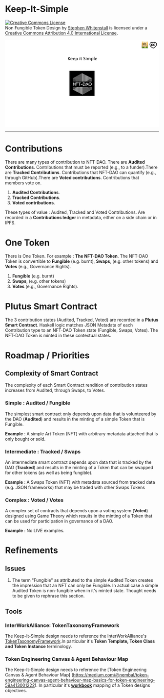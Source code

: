 # Keep-It-Simple

<a rel="license" href="http://creativecommons.org/licenses/by/4.0/"><img alt="Creative Commons License" style="border-width:0" src="https://i.creativecommons.org/l/by/4.0/88x31.png" /></a><br /><span xmlns:dct="http://purl.org/dc/terms/" href="http://purl.org/dc/dcmitype/Text" property="dct:title" rel="dct:type">Non Fungible Token Design</span> by <a xmlns:cc="http://creativecommons.org/ns#" href="https://github.com/Quality-Assurance-DAO" property="cc:attributionName" rel="cc:attributionURL">Stephen Whitenstall</a> is licensed under a <a rel="license" href="http://creativecommons.org/licenses/by/4.0/">Creative Commons Attribution 4.0 International License</a>.

<img src="/Documents/Binary/Keep it Simple.gif" align="center" width="1000">

<hr>

# Contributions

There are many types of contribution to NFT-DAO. There are **Audited Contributions**. Contributions that must be reported (e.g., to a funder).There are **Tracked Contributions**. Contributions that NFT-DAO can quantify (e.g., through GitHub).There are **Voted contributions**. Contributions that members vote on.

1. **Audited Contributions**. 
1. **Tracked Contributions**. 
1. **Voted contributions**. 

These types of value : Audited, Tracked and Voted Contributions. Are recorded in a **Contributions ledger** in metadata, either on a side chain or in IPFS.

# One Token

There is One Token. For example : **The NFT-DAO Token**. The NFT-DAO Token is convertible to **Fungible** (e.g. burnt), **Swaps**, (e.g. other tokens) and **Votes** (e.g., Governance Rights).

1. **Fungible** (e.g. burnt)
2. **Swaps**, (e.g. other tokens)
3. **Votes** (e.g., Governance Rights).

# Plutus Smart Contract

The 3 contribution states (Audited, Tracked, Voted) are recorded in a **Plutus Smart Contract**. Haskell logic matches JSON Metadata of each Contribution type to an NFT-DAO Token state (Fungible, Swaps, Votes). The NFT-DAO Token is minted in these contextual states.

# Roadmap / Priorities

## Complexity of Smart Contract

The complexity of each Smart Contract rendition of contribution states increases from Audited, through Swaps, to Votes.

### Simple : Audited / Fungible

The simplest smart contract only depends upon data that is volunteered by the DAO (**Audited**) and results in the minting of a simple Token that is Fungible.

**Example** : A simple Art Token (NFT) with arbitrary metadata attached that is only bought or sold.

### Intermediate : Tracked / Swaps

An intermediate smart contract depends upon data that is tracked by the DAO (**Tracked**) and results in the minting of a Token that can be swapped for other tokens (as well as being fungible).

**Example** : A Swaps Token (NFT) with metadata sourced from tracked data (e.g. JSON frameworks) that may be traded with other Swaps Tokens

### Complex : Voted / Votes

A complex set of contracts that depends upon a voting system (**Voted**) designed using Game Theory which results in the minting of a Token that can be used for participation in governance of a DAO.

**Example** : No LIVE examples.

# Refinements

## Issues

1. The term "Fungible" as attributed to the simple Audited Token creates the impression that an NFT can only be Fungible. In actual case a simple Audited Token is non-fungible when in it's minted state. Thought needs to be given to rephrase this section.

## Tools

### InterWorkAlliance: TokenTaxonomyFramework 

The Keep-It-Simple design needs to reference the InterWorkAlliance's [TokenTaxonomyFramework](https://github.com/InterWorkAlliance/TokenTaxonomyFramework).In particular it's **Token Template, Token Class and Token Instance** terminology. 

### Token Engineering Canvas & Agent Behaviour Map 

The Keep-It-Simple design needs to reference the [Token Engineering Canvas & Agent Behaviour Map] (https://medium.com/@nembal/token-engineering-canvas-agent-behaviour-map-basics-for-token-engineering-59a413001222). In particular it's [**workbook**](https://docs.google.com/spreadsheets/d/1cJn_aQj6mF-vC_89-Ah3hLtikp-S579FwrPEAZe8obU/edit#gid=1854744670) mapping of a Token designs objectives.




